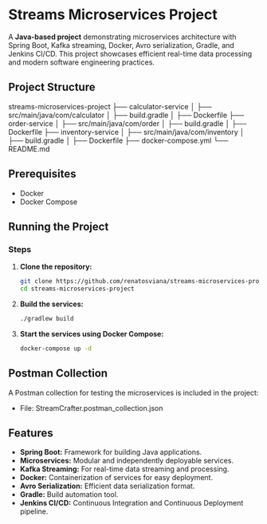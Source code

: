 # Streams Microservices Project

A **Java-based project** demonstrating microservices architecture with Spring Boot, Kafka streaming, Docker, Avro serialization, Gradle, and Jenkins CI/CD. This project showcases efficient real-time data processing and modern software engineering practices.

## Project Structure

streams-microservices-project
├── calculator-service
│   ├── src/main/java/com/calculator
│   ├── build.gradle
│   ├── Dockerfile
├── order-service
│   ├── src/main/java/com/order
│   ├── build.gradle
│   ├── Dockerfile
├── inventory-service
│   ├── src/main/java/com/inventory
│   ├── build.gradle
│   ├── Dockerfile
├── docker-compose.yml
└── README.md



## Prerequisites

- Docker
- Docker Compose

## Running the Project

### Steps

1. **Clone the repository:**
   ```bash
   git clone https://github.com/renatosviana/streams-microservices-project.git
   cd streams-microservices-project

2. **Build the services:**
   ```bash
   ./gradlew build

4. **Start the services using Docker Compose:**
   ```bash
   docker-compose up -d

## Postman Collection
A Postman collection for testing the microservices is included in the project:
- File: StreamCrafter.postman_collection.json


## Features
- **Spring Boot:** Framework for building Java applications.
- **Microservices:** Modular and independently deployable services.
- **Kafka Streaming:** For real-time data streaming and processing.
- **Docker:** Containerization of services for easy deployment.
- **Avro Serialization:** Efficient data serialization format.
- **Gradle:** Build automation tool.
- **Jenkins CI/CD:** Continuous Integration and Continuous Deployment pipeline.

